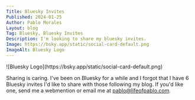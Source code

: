 ```yaml
---
Title: Bluesky Invites
Published: 2024-01-25
Author: Pablo Morales
Layout: blog
Tag: Bluesky, Bluesky Invites
Description: I'm looking to share my bluesky invites.
Image: https://bsky.app/static/social-card-default.png
ImageAlt: Bluesky Logo
---
```

<p class="center w-50 mw-100" markdown="1">![Bluesky Logo](https://bsky.app/static/social-card-default.png)</p>

Sharing is caring. I've been on Bluesky for a while and I forgot that I have 6 Bluesky invites I'd like to share with those following my blog. If you'd like one, send me a webmention or email me at pablo@lifeofpablo.com.


